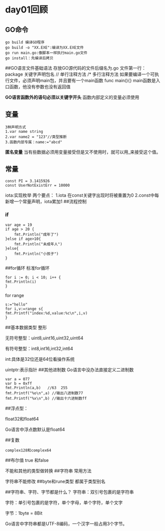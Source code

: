 # day01回顾
## GO命令
	go build 编译GO程序
	go build -o "XX.EXE":编译为XX.EXE文件
	go run main.go:像脚本一样执行main.go文件
	go install：先编译后拷贝
##GO语言文件基础语法
	存放GO源代码的文件后缀名为.go
	文件第一行：package 关键字声明包名
	// 单行注释方法
	/* 多行注释方法
	如果要编译一个可执行文件，必须声明main包，并且要有一个main函数
	func main(){}
main函数是入口函数，他没有参数也没有返回值

**GO语言函数外的语句必须以关键字开头**
函数内部定义的变量必须使用
## 变量
 	3种声明方式
	1.var name string
	2.var name2 = "123"//类型推断
	3.函数内部专属：name:="abcd"

**匿名变量**
当有些数据必须用变量接受但是又不使用时，就可以用_来接受这个值。
## 常量
	const PI = 3.1415926
	const UserNotExistErr = 10000

iota:实现枚举
两个要点：
1.iota 在const关键字出现时将被重置为0
2.const中每新增一个常量声明，iota累加1
##流程控制
### if
	var age = 19
	if age > 20 {
		fmt.Println("成年了")
	}else if age>10{
		fmt.Println("未成年人")
	}else{
		fmt.Println("小孩子")
	}
##for循环
标准for循环
	
	for i := 0; i < 10; i++ {
	fmt.Println(i)
	}

for range

	s:="hello"
	for i,v:=range s{
	fmt.Printf("index:%d,value:%c\n",i,v)
	}
##基本数据类型
整形

无符号整型：uint8,uint16,uint32,uint64

有符号整型：int8,int16,int32,int64

int:具体是32位还是64位看操作系统

uintptr:表示指针
##其他进制数
Go语言中没办法直接定义二进制数

	var a = 077
	var b = 0xff
	fmt.Println(a,b)   //63  255
	fmt.Printf("%o\n",a) //输出八进制数77
	fmt.Printf("%x\n",b) //输出十六进制数ff

##浮点型：

float32和float64

Go语言中浮点数默认是float64

##复数

	complex128和complex64
##布尔值
true 和false

不能和其他的类型做转换
##字符串
常用方法

字符串不能修改
##byte和rune类型
都属于类型别名

##字符串、字符、字节都是什么？
字符串：双引号包裹的是字符串

字符：单引号包裹的是字符，单个字母，单个字符，单个文字

字节：1byte = 8Bit

Go语言中字符串都是UTF-8编码，一个汉字一般占用3个字节。
